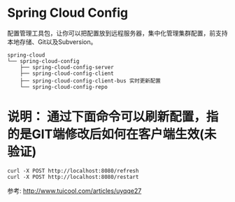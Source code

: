 # Spring Cloud Config
  配置管理工具包，让你可以把配置放到远程服务器，集中化管理集群配置，前支持本地存储、Git以及Subversion。

    spring-cloud
    └── spring-cloud-config
        ├── spring-cloud-config-server
        ├── spring-cloud-config-client
        ├── spring-cloud-config-client-bus 实时更新配置
        └── spring-cloud-config-repo

# 说明： 通过下面命令可以刷新配置，指的是GIT端修改后如何在客户端生效(未验证)
    curl -X POST http://localhost:8080/refresh
    curl -X POST http://localhost:8080/restart

参考: http://www.tuicool.com/articles/uyqqe27

